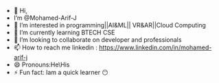 - 👋 Hi,
- I’m @Mohamed-Arif-J
- 👀 I’m interested in programming||AI&ML||
  VR&AR||Cloud Computing 
- 🌱 I’m currently learning BTECH CSE 
- 💞️ I’m looking to collaborate on developer and professionals 
- 📫 How to reach me linkedin : https://www.linkedin.com/in/mohamed-arif-j
- 😄 Pronouns:He\His
- ⚡ Fun fact: Iam a quick learner 😶
